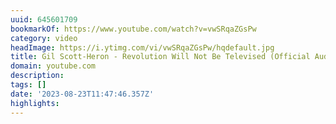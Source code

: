 ```yaml
---
uuid: 645601709
bookmarkOf: https://www.youtube.com/watch?v=vwSRqaZGsPw
category: video
headImage: https://i.ytimg.com/vi/vwSRqaZGsPw/hqdefault.jpg
title: Gil Scott-Heron - Revolution Will Not Be Televised (Official Audio)
domain: youtube.com
description: 
tags: []
date: '2023-08-23T11:47:46.357Z'
highlights: 
---
```




